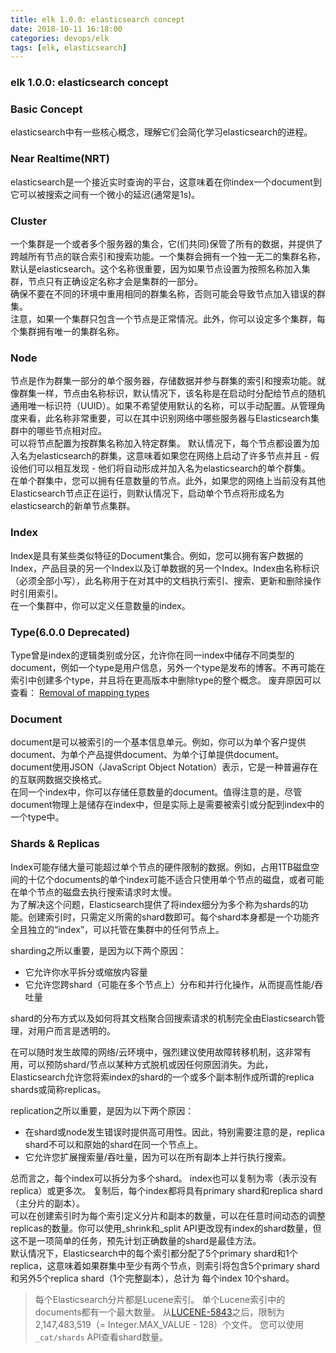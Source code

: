 ```yaml
---
title: elk 1.0.0: elasticsearch concept
date: 2018-10-11 16:18:00
categories: devops/elk
tags: [elk, elasticsearch]
---
```

### elk 1.0.0: elasticsearch concept

### Basic Concept
elasticsearch中有一些核心概念，理解它们会简化学习elasticsearch的进程。

### Near Realtime(NRT)
elasticsearch是一个接近实时查询的平台，这意味着在你index一个document到它可以被搜索之间有一个微小的延迟(通常是1s)。

### Cluster
一个集群是一个或者多个服务器的集合，它(们共同)保管了所有的数据，并提供了跨越所有节点的联合索引和搜索功能。一个集群会拥有一个独一无二的集群名称，默认是elasticsearch。这个名称很重要，因为如果节点设置为按照名称加入集群，节点只有正确设定名称才会是集群的一部分。  
确保不要在不同的环境中重用相同的群集名称，否则可能会导致节点加入错误的群集。  
注意，如果一个集群只包含一个节点是正常情况。此外，你可以设定多个集群，每个集群拥有唯一的集群名称。

### Node
节点是作为群集一部分的单个服务器，存储数据并参与群集的索引和搜索功能。就像群集一样，节点由名称标识，默认情况下，该名称是在启动时分配给节点的随机通用唯一标识符（UUID）。如果不希望使用默认的名称，可以手动配置。从管理角度来看，此名称非常重要，可以在其中识别网络中哪些服务器与Elasticsearch集群中的哪些节点相对应。  
可以将节点配置为按群集名称加入特定群集。 默认情况下，每个节点都设置为加入名为elasticsearch的群集，这意味着如果您在网络上启动了许多节点并且 - 假设他们可以相互发现 - 他们将自动形成并加入名为elasticsearch的单个群集。  
在单个群集中，您可以拥有任意数量的节点。此外，如果您的网络上当前没有其他Elasticsearch节点正在运行，则默认情况下，启动单个节点将形成名为elasticsearch的新单节点集群。

### Index
Index是具有某些类似特征的Document集合。例如，您可以拥有客户数据的Index，产品目录的另一个Index以及订单数据的另一个Index。Index由名称标识（必须全部小写），此名称用于在对其中的文档执行索引、搜索、更新和删除操作时引用索引。  
在一个集群中，你可以定义任意数量的index。

### Type(6.0.0 Deprecated)
Type曾是index的逻辑类别或分区，允许你在同一index中储存不同类型的document，例如一个type是用户信息，另外一个type是发布的博客。不再可能在索引中创建多个type，并且将在更高版本中删除type的整个概念。 废弃原因可以查看： [Removal of mapping types](https://www.elastic.co/guide/en/elasticsearch/reference/current/removal-of-types.html)

### Document
document是可以被索引的一个基本信息单元。例如，你可以为单个客户提供document、为单个产品提供document、为单个订单提供document。document使用JSON（JavaScript Object Notation）表示，它是一种普遍存在的互联网数据交换格式。  
在同一个index中，你可以存储任意数量的document。值得注意的是，尽管document物理上是储存在index中，但是实际上是需要被索引或分配到index中的一个type中。

### Shards & Replicas
Index可能存储大量可能超过单个节点的硬件限制的数据。例如，占用1TB磁盘空间的十亿个documents的单个index可能不适合只使用单个节点的磁盘，或者可能在单个节点的磁盘去执行搜索请求时太慢。  
为了解决这个问题，Elasticsearch提供了将index细分为多个称为shards的功能。创建索引时，只需定义所需的shard数即可。每个shard本身都是一个功能齐全且独立的“index”，可以托管在集群中的任何节点上。  

sharding之所以重要，是因为以下两个原因：
- 它允许你水平拆分或缩放内容量
- 它允许您跨shard（可能在多个节点上）分布和并行化操作，从而提高性能/吞吐量

shard的分布方式以及如何将其文档聚合回搜索请求的机制完全由Elasticsearch管理，对用户而言是透明的。  


在可以随时发生故障的网络/云环境中，强烈建议使用故障转移机制，这非常有用，可以预防shard/节点以某种方式脱机或因任何原因消失。为此，Elasticsearch允许您将索index的shard的一个或多个副本制作成所谓的replica shards或简称replicas。

replication之所以重要，是因为以下两个原因：
- 在shard或node发生错误时提供高可用性。因此，特别需要注意的是，replica shard不可以和原始的shard在同一个节点上。
- 它允许您扩展搜索量/吞吐量，因为可以在所有副本上并行执行搜索。

总而言之，每个index可以拆分为多个shard。 index也可以复制为零（表示没有replica）或更多次。 复制后，每个index都将具有primary shard和replica shard（主分片的副本）。  
可以在创建索引时为每个索引定义分片和副本的数量，可以在任意时间动态的调整replicas的数量。你可以使用_shrink和_split API更改现有index的shard数量，但这不是一项简单的任务，预先计划正确数量的shard是最佳方法。  
默认情况下，Elasticsearch中的每个索引都分配了5个primary shard和1个replica，这意味着如果群集中至少有两个节点，则索引将包含5个primary shard和另外5个replica shard（1个完整副本），总计为 每个index 10个shard。
> 每个Elasticsearch分片都是Lucene索引。 单个Lucene索引中的documents都有一个最大数量。 从[LUCENE-5843](https://issues.apache.org/jira/browse/LUCENE-5843)之后，限制为2,147,483,519（= Integer.MAX_VALUE - 128）个文件。 您可以使用`_cat/shards` API查看shard数量。
